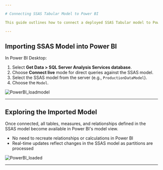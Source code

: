 ```yaml
---

# Connecting SSAS Tabular Model to Power BI

This guide outlines how to connect a deployed SSAS Tabular model to Power BI for reporting and visualization. The connection enables real-time analytics on processed data from SQL Server via SSAS.

---
```


## Importing SSAS Model into Power BI

In Power BI Desktop:

1. Select **Get Data > SQL Server Analysis Services database**.
2. Choose **Connect live** mode for direct queries against the SSAS model.
3. Select the SSAS model from the server (e.g., `ProductionDataModel`).
4. Choose the  `Model`.

![PowerBI_loadmodel](https://github.com/user-attachments/assets/6b74df17-f1af-4d83-83b2-59c454c3cb7f)

---

## Exploring the Imported Model

Once connected, all tables, measures, and relationships defined in the SSAS model become available in Power BI's model view.

- No need to recreate relationships or calculations in Power BI
- Real-time updates reflect changes in the SSAS model as partitions are processed


![PowerBI_loaded](https://github.com/user-attachments/assets/86822acd-2138-4818-89cb-8b09a1fb45e1)

---


